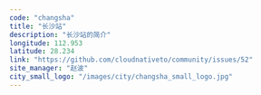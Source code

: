 ```yaml
---
code: "changsha"
title: "长沙站"
description: "长沙站的简介"
longitude: 112.953
latitude: 28.234
link: "https://github.com/cloudnativeto/community/issues/52"
site_manager: "赵波"
city_small_logo: "/images/city/changsha_small_logo.jpg"
---
```

